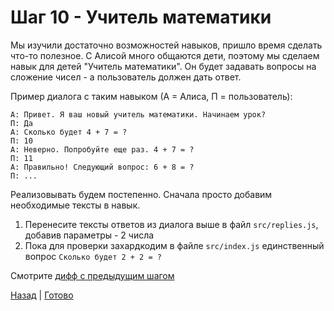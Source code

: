 # Шаг 10 - Учитель математики

Мы изучили достаточно возможностей навыков, пришло время сделать что-то полезное.
С Алисой много общаются дети, поэтому мы сделаем навык для детей "Учитель математики".
Он будет задавать вопросы на сложение чисел - а пользователь должен дать ответ.

Пример диалога с таким навыком (А = Алиса, П = пользователь):
```
А: Привет. Я ваш новый учитель математики. Начинаем урок?
П: Да
А: Сколько будет 4 + 7 = ?
П: 10
А: Неверно. Попробуйте еще раз. 4 + 7 = ?
П: 11 
А: Правильно! Следующий вопрос: 6 + 8 = ?
П: ...
```

Реализовывать будем постепенно. Сначала просто добавим необходимые тексты в навык. 

1. Перенесите тексты ответов из диалога выше в файл `src/replies.js`, добавив параметры - 2 числа
2. Пока для проверки захардкодим в файле `src/index.js` единственный вопрос `Сколько будет 2 + 2 = ?`

Смотрите [дифф с предыдущим шагом][diff]

[Назад][prev] | [Готово][next]

[prev]: https://github.com/vitalets/alice-workshop/tree/step9.1
[diff]: https://github.com/vitalets/alice-workshop/compare/step9.1...step10
[next]: http://bit.ly/alice-workshop_step11
